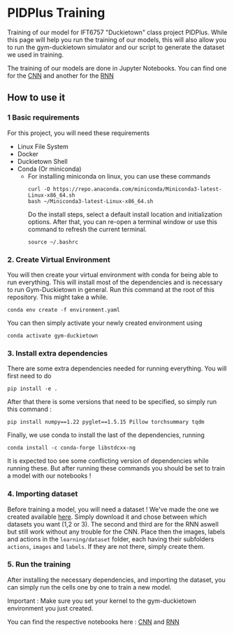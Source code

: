 # PIDPlus Training
Training of our model for IFT6757 "Duckietown" class project PIDPlus. While this page will help you run the training of our models, this will also allow you to run the gym-duckietown simulator and our script to generate the dataset we used in training.

The training of our models are done in Jupyter Notebooks. You can find one for the [CNN](learning/distance/model.ipynb) and another for the [RNN](learning/RNN_distance/RNN.ipynb)

## How to use it

### 1 Basic requirements
For this project, you will need these requirements
- Linux File System 
- Docker 
- Duckietown Shell
- Conda (Or miniconda)
  - For installing miniconda on linux, you can use these commands
    ```
    curl -O https://repo.anaconda.com/miniconda/Miniconda3-latest-Linux-x86_64.sh
    bash ~/Miniconda3-latest-Linux-x86_64.sh
    ```
    Do the install steps, select a default install location and initialization options. After that, you can re-open a terminal window or use this command to refresh the current terminal.
    ```
    source ~/.bashrc
    ```
### 2. Create Virtual Environment
You will then create your virtual environment with conda for being able to run everything. This will install most of the dependencies and is necessary to run Gym-Duckietown in general. Run this command at the root of this repository. This might take a while.
```
conda env create -f environment.yaml
```

You can then simply activate your newly created environment using 
```
conda activate gym-duckietown
```

### 3. Install extra dependencies
There are some extra dependencies needed for running everything. You will first need to do 
```
pip install -e .
```
After that there is some versions that need to be specified, so simply run this command : 
``` 
pip install numpy==1.22 pyglet==1.5.15 Pillow torchsummary tqdm
```
Finally, we use conda to install the last of the dependencies, running
```
conda install -c conda-forge libstdcxx-ng
```
It is expected too see some conflicting version of dependencies while running these. But after running these commands you should be set to train a model with our notebooks !
### 4. Importing dataset
Before training a model, you will need a dataset ! We've made the one we created available [here](https://1drv.ms/u/s!AmxJyID0MPIzlZ1PKpnpfFRp1i37Pw?e=6nEsEP). Simply download it and chose between which datasets you want (1,2 or 3). The second and third are for the RNN aswell but still work without any trouble for the CNN. Place then the images, labels and actions in the `learning/dataset` folder, each having their subfolders `actions`, `images` and `labels`. If they are not there, simply create them.

### 5. Run the training
After installing the necessary dependencies, and importing the dataset, you can simply run the cells one by one to train a new model.

Important  : Make sure you set your kernel to the gym-duckietown environment you just created.

You can find the respective notebooks here : [CNN](learning/distance/model.ipynb) and [RNN](learning/RNN_distance/RNN.ipynb)
